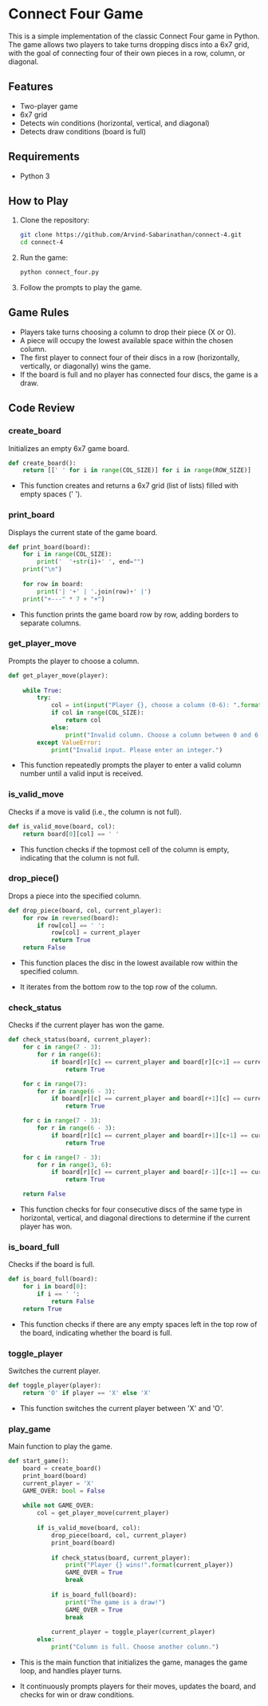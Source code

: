 # Connect Four Game

This is a simple implementation of the classic Connect Four game in Python. The game allows two players to take turns dropping discs into a 6x7 grid, with the goal of connecting four of their own pieces in a row, column, or diagonal.

## Features

- Two-player game
- 6x7 grid
- Detects win conditions (horizontal, vertical, and diagonal)
- Detects draw conditions (board is full)

## Requirements

- Python 3

## How to Play

1. Clone the repository:

   ```bash
   git clone https://github.com/Arvind-Sabarinathan/connect-4.git
   cd connect-4
   ```
2. Run the game:

    ```cmd
   python connect_four.py
    ```
   
3. Follow the prompts to play the game.

## Game Rules
- Players take turns choosing a column to drop their piece (X or O).
- A piece will occupy the lowest available space within the chosen column.
- The first player to connect four of their discs in a row (horizontally, vertically, or diagonally) wins the game.
- If the board is full and no player has connected four discs, the game is a draw.

## Code Review

### create_board

Initializes an empty 6x7 game board.

```py
def create_board():
    return [[' ' for i in range(COL_SIZE)] for i in range(ROW_SIZE)]
```

- This function creates and returns a 6x7 grid (list of lists) filled with empty spaces (' ').

### print_board

Displays the current state of the game board.

```py
def print_board(board):
    for i in range(COL_SIZE):
        print('  '+str(i)+' ', end="")
    print("\n")
    
    for row in board:
        print('| '+' | '.join(row)+' |')
    print("+---" * 7 + "+")
```

- This function prints the game board row by row, adding borders to separate columns.

### get_player_move

Prompts the player to choose a column.

```py
def get_player_move(player):
    
    while True:
        try:
            col = int(input("Player {}, choose a column (0-6): ".format(player)))
            if col in range(COL_SIZE):
                return col 
            else:
                print("Invalid column. Choose a column between 0 and 6.")
        except ValueError:
            print("Invalid input. Please enter an integer.")
```

- This function repeatedly prompts the player to enter a valid column number until a valid input is received.

### is_valid_move

Checks if a move is valid (i.e., the column is not full).

```py
def is_valid_move(board, col):
    return board[0][col] == ' '
```

- This function checks if the topmost cell of the column is empty, indicating that the column is not full.

### drop_piece()

Drops a piece into the specified column.

```py
def drop_piece(board, col, current_player):
    for row in reversed(board):
        if row[col] == ' ':
            row[col] = current_player
            return True
    return False
```

- This function places the disc in the lowest available row within the specified column.

- It iterates from the bottom row to the top row of the column.

### check_status

Checks if the current player has won the game.

```py
def check_status(board, current_player):
    for c in range(7 - 3):
        for r in range(6):
            if board[r][c] == current_player and board[r][c+1] == current_player and board[r][c+2] == current_player and board[r][c+3] == current_player:
                return True

    for c in range(7):
        for r in range(6 - 3):
            if board[r][c] == current_player and board[r+1][c] == current_player and board[r+2][c] == current_player and board[r+3][c] == current_player:
                return True

    for c in range(7 - 3):
        for r in range(6 - 3):
            if board[r][c] == current_player and board[r+1][c+1] == current_player and board[r+2][c+2] == current_player and board[r+3][c+3] == current_player:
                return True

    for c in range(7 - 3):
        for r in range(3, 6):
            if board[r][c] == current_player and board[r-1][c+1] == current_player and board[r-2][c+2] == current_player and board[r-3][c+3] == current_player:
                return True

    return False
```

- This function checks for four consecutive discs of the same type in horizontal, vertical, and diagonal directions to determine if the current player has won.

### is_board_full

Checks if the board is full.

```py
def is_board_full(board):
    for i in board[0]:
        if i == ' ':
            return False 
    return True
```

- This function checks if there are any empty spaces left in the top row of the board, indicating whether the board is full.

### toggle_player

Switches the current player.

```py
def toggle_player(player):
    return 'O' if player == 'X' else 'X'
```

- This function switches the current player between 'X' and 'O'.

### play_game

Main function to play the game.

```py
def start_game():
    board = create_board()
    print_board(board)
    current_player = 'X'
    GAME_OVER: bool = False
    
    while not GAME_OVER:
        col = get_player_move(current_player)
        
        if is_valid_move(board, col):
            drop_piece(board, col, current_player)
            print_board(board)
            
            if check_status(board, current_player):
                print("Player {} wins!".format(current_player))
                GAME_OVER = True
                break
            
            if is_board_full(board):
                print("The game is a draw!")
                GAME_OVER = True
                break
            
            current_player = toggle_player(current_player)
        else:
            print("Column is full. Choose another column.")
```

- This is the main function that initializes the game, manages the game loop, and handles player turns.

- It continuously prompts players for their moves, updates the board, and checks for win or draw conditions.

